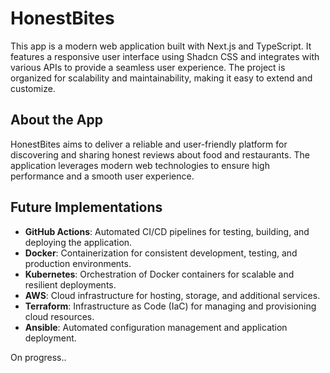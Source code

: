 # HonestBites

This app is a modern web application built with Next.js and TypeScript. It features a responsive user interface using Shadcn CSS and integrates with various APIs to provide a seamless user experience. The project is organized for scalability and maintainability, making it easy to extend and customize.

## About the App

HonestBites aims to deliver a reliable and user-friendly platform for discovering and sharing honest reviews about food and restaurants. The application leverages modern web technologies to ensure high performance and a smooth user experience.

## Future Implementations

- **GitHub Actions**: Automated CI/CD pipelines for testing, building, and deploying the application.
- **Docker**: Containerization for consistent development, testing, and production environments.
- **Kubernetes**: Orchestration of Docker containers for scalable and resilient deployments.
- **AWS**: Cloud infrastructure for hosting, storage, and additional services.
- **Terraform**: Infrastructure as Code (IaC) for managing and provisioning cloud resources.
- **Ansible**: Automated configuration management and application deployment.

On progress..